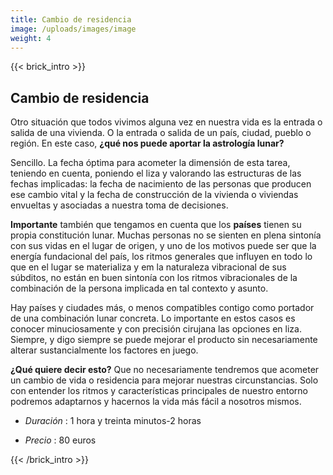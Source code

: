 ```yaml
---
title: Cambio de residencia
image: /uploads/images/image
weight: 4
---
```


{{< brick_intro >}}

## Cambio de residencia

Otro situación que todos vivimos alguna vez en nuestra vida es la entrada o salida de una vivienda. O la entrada o salida de un país, ciudad, pueblo o región. En este caso, **¿qué nos puede aportar la astrología lunar?**

Sencillo. La fecha óptima para acometer la dimensión de esta tarea, teniendo en cuenta, poniendo el liza y valorando las estructuras de las fechas implicadas: la fecha de nacimiento de las personas que producen ese cambio vital y la fecha de construcción de la vivienda o viviendas envueltas y asociadas a nuestra toma de
decisiones. 

**Importante** también que tengamos en cuenta que los **países** tienen su propia constitución lunar. Muchas personas no se sienten en plena sintonía con sus vidas en
el lugar de origen, y uno de los motivos puede ser que la energía fundacional del país, los ritmos generales que influyen en todo lo que en el lugar se materializa y em la
naturaleza vibracional de sus súbditos, no están en buen sintonía con los ritmos vibracionales de la combinación de la persona implicada en tal contexto y asunto. 

Hay países y ciudades más, o menos compatibles contigo como portador de una combinación lunar concreta. Lo importante en estos casos es conocer minuciosamente y con precisión cirujana las
opciones en liza. Siempre, y digo siempre se puede mejorar el producto sin necesariamente alterar sustancialmente los factores en juego. 

**¿Qué quiere decir esto?** Que no necesariamente tendremos que acometer un cambio de vida o residencia para mejorar nuestras circunstancias. Solo con entender los ritmos y características principales 
de nuestro entorno podremos adaptarnos y hacernos la vida más fácil a nosotros mismos.

- *Duración* : 1 hora y treinta minutos-2 horas

- *Precio* : 80 euros


{{< /brick_intro >}}
